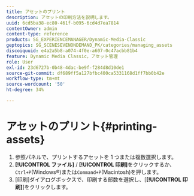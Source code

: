 ```yaml
---
title: アセットのプリント
description: アセットの印刷方法を説明します。
uuid: 6cd5ba38-ec80-461f-b095-6cd4d7ea7814
contentOwner: admin
content-type: reference
products: SG_EXPERIENCEMANAGER/Dynamic-Media-Classic
geptopics: SG_SCENESEVENONDEMAND_PK/categories/managing_assets
discoiquuid: e4a2a5b8-a074-4f0e-a607-0c47acbb81b4
feature: Dynamic Media Classic，アセット管理
role: User
exl-id: 23d6727b-0b48-4dac-be9f-f284d8d10de1
source-git-commit: df689ff5a127bfbc400ca5331168d1ff7bb0b42e
workflow-type: tm+mt
source-wordcount: '50'
ht-degree: 34%

---
```


# アセットのプリント{#printing-assets}

1. 参照パネルで、プリントするアセットを 1 つまたは複数選択します。
1. **[!UICONTROL ファイル]** / **[!UICONTROL 印刷]**&#x200B;をクリックするか、`Ctrl+P`(Windows®)または`Command+P`(Macintosh)を押します。
1. [印刷]ダイアログボックスで、印刷する部数を選択し、[**[!UICONTROL 印刷]**]をクリックします。
